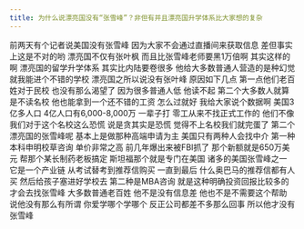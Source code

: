 ```yaml
---
title: 为什么说漂亮国没有“张雪峰”？非但有并且漂亮国升学体系比大家想的复杂
---
```

前两天有个记者说美国没有张雪峰
因为大家不会通过直播间来获取信息
差但事实上这是不对的哟
漂亮国不仅有张叶枫
而且比张雪峰老师要黑1万倍啊
其实这样的啊
漂亮国的留学升学体系
其实比内陆要卷很多
他给大多数普通人营造的是种幻觉
就我能进个不错的学校
漂亮国之所以说没有张叶峰
原因如下几点
第一点他们老百姓对于民校
也没有那么渴望了
因为很多普通人低
他读不起
第二个大多数人就算是不读名校
他也能拿到一个还不错的工资
怎么过就好
我给大家说个数据啊
美国3亿多人口
4亿人口有6,000-8,000万
一辈子打
零工从来不找正式工作的
他们不像我们对于这个名校这么恐慌
说是贪其实是恐慌
觉得不上名校我们就完蛋了
第二个漂亮国的张雪峰呢
基本上是做那种高端申请为主
美国只有两种人会找中介
第一种本科申明校草咨询
单价非常之高
前几年爆出来被FBI抓了
那个新额就是650万美元
帮那个某长制药老板搞定
斯坦福那个就是专门在美国
诸多的美国张雪峰之一
它是一个产业链
从考试替考到推荐信购买
一直到最后
什么奥巴马的推荐信都有人买
然后给孩子塞进好学校去
第二种是MBA咨询
就是这种明确投资回报比较多的
才会去找张雪峰
大多数普通老百姓
他不是没有信息差
他也不是不需要这个帮助
说他没有那么有所谓
你爱学哪个学哪个
反正公司都差不多那么回事
所以他才没有张雪峰